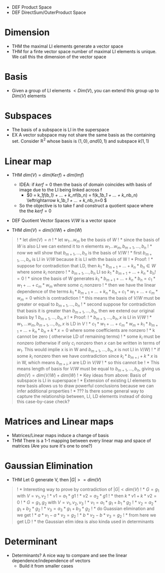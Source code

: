 * DEF Product Space
* DEF DirectSum/OuterProduct Space



# Dimension
* THM the maximal LI elements generate a vector space
* THM for a finte vector space number of maximal LI elements is unique. We call this the dimension of the vector space


# Basis
* Given a group of LI elements $< Dim(V)$, you can extend this group up to $Dim(V)$ elements

# Subspaces
* The basis of a subspace is LI in the superspace
* EX A vector subspace may not share the same basis as the containing set. Consider $\mathbb{R}^2$ whose basis is $(1,0), and (0,1)$ and subspace $k(1,1)$


# Linear map
* THM $dim(V) = dim(Kerf) + dim(Imf)$
  * IDEA: if $kerf={0}$ then the basis of domain coincides with basis of image due to the LI being linked across f
    * $0 = k_1*f(b_1) + ... + k_n*f(b_n) = f(k_1*b_1 + ... + k_n*b_n) \leftrightarrow k_1*b_1 + ... + k_n*b_n=0 $
  * So the objective is to take f and construct a quotient space where the the $kerf={0}$

* DEF Quotient Vector Spaces $V/W$ is a vector space
* THM $dim(V) = dim(V/W) + dim(W)$
>! * let $dim(V)=n$
>! * let $w_1 ... w_m$ be the basis of $W$
>! * since the basis of $W$ is also LI we can extend it to n elements $w_1 ... w_m, b_{m+1}, ..., b_n$
>! * now we will show that $b_{m+1}, ..., b_n$ is the basis of $V/W$
>!   * first $b_{m+1}, ..., b_n$ is LI in $V/W$ because it is LI with the basis of W 
>!     * Proof:
>!     * suppose for contradiction that LD, then $k_1*b_{m+1}+ ...+ k_n*b_n \in W$ where some $k_i$ nonzero
>!     * $b_{m+1}, ..., b_n$ LI so $k_1*b_{m+1}+ ...+ k_n*b_n != 0$
>!     * since the basis of W generates  $k_1*b_{m+1}+ ...+ k_n*b_n = c_1*w_1+...+c_m*w_m$ where some $c_i$ nonzero 
>!     * then we have the linear dependence of the terms $k_1*b_{m+1}+ ...+ k_n*b_n + c_1*w_1+...+c_m*w_m = 0$ which is contradiction
>!   * this means the basis of $V/W$ must be greater or equal to $b_{m+1}, ..., b_n$ 
>!   * second suppose for contradiction that basis it is greater than $b_{m+1}, ..., b_n$, then we extend our original basis by 1 $b_{m+1}, ..., b_n, x$
>!     * Proof:
>!     * $b_{m+1}, ..., b_n, x$ is LI in $V/W$
>!     * $w_1,...w_m, b_{m+1}, ..., b_n, x$ is LD in $V$
>!     * $c_1*w_1 +... + c_m*w_m  + k_1*b_{m+1} + ... + k_n*b_n + k*x = 0$ where some coefficients are nonzero
>!       * k cannot be zero ( otherwise LD of remaining terms)
>!       * some $k_i$ must be nonzero (otherwise if only $c_i$ nonzero then $x$ can be written in terms of $w_1$. This would implie x is in W and $b_{m+1}, ..., b_n, x$ is not LI in $V/W$)
>!       * if some $k_i$ nonzero then we have contradiction since $k_i*b_{m+i} + k*x$ is in W, which means $b_{m+i}, x$ are LD in $V/W$
>!       * so this cannot be
>!   * This means length of basis for $V/W$ must be equal to $b_{m+1}, ..., b_n$, giving us $dim(V) = dim(V/W) + dim(W)$
>! * Key ideas from above: Basis of subspace is LI in superspace
>! * Extension of existing LI elements to new basis allows us to draw powerful conclusions because we can infer additional properties 
>! * ??? Is there some general way to capture the relationship between, LI, LD elements instead of doing this case-by-case check?

# Matrices and Linear maps
* Matrices/Linear maps induce a change of basis
* THM There is a 1-1 mapping between every linear map and space of matrices (Are you sure it's one to one?)


# Gaussian Elimination
* THM Let G generate V, then $|G|>= dim(V)$
>! * Interesting way to prove by contradiction of $|G|<dim(V)$
>!   * $G={g_1}$ with $V={v_1, v_2}$
>!     * $v1=a_1*g1$
>!     * $v2=a_2*g1$
>!     * then $k*v1+k*v2=0$
>!   * $G={g_1, g_2}$ with $V={v_1, v_2, v_3}$
>!     * $v_1=a_1*g_1 + b_1*g_2$
>!     * $v_2=a_2*g_1 + b_2*g_2$
>!     * $v_3=a_3*g_1 + b_3*g_2$
>!     * do Guassian elimination and we get
>!     * $a*v_1-a*v_2 = g_2$
>!     * $b*v_2-b*v_3 = g_2$
>!     * from here we get LD
>!   * the Gaussian elim idea is also kinda used in determinants

# Determinant
* Determinants? A nice way to compare and see the linear dependence/independence of vectors
  * Build it from smaller cases
